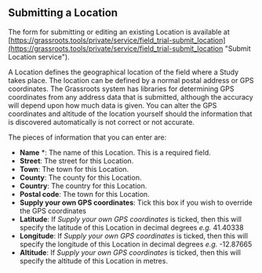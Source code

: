 ## Submitting a Location
      
The form for submitting or editing an existing Location is available at [https://grassroots.tools/private/service/field_trial-submit_location](https://grassroots.tools/private/service/field_trial-submit_location "Submit Location service").

A Location defines the geographical location of the field where a Study takes place. 
The location can be defined by a normal postal address or GPS coordinates. 
The Grassroots system has libraries for determining GPS coordinates from any address data that is submitted, although the accuracy will depend upon how much data is given. 
You can alter the GPS coordinates and altitude of the location yourself should the information that is discovered automatically is not correct or not accurate.

 The pieces of information that you can enter are:


 * **Name** *: The name of this Location. This is a required field.
 * **Street**: The street for this Location.
 * **Town**: The town for this Location.
 * **County**: The county for this Location.
 * **Country**: The country for this Location.
 * **Postal code**: The town for this Location.
 * **Supply your own GPS coordinates**: Tick this box if you wish to override the GPS coordinates
 * **Latitude**: If *Supply your own GPS coordinates* is ticked, then this will specify the latitude of
     this Location in decimal degrees *e.g.* 41.40338
 * **Longitude**: If *Supply your own GPS coordinates* is ticked, then this will specify the longitude of
     this Location in decimal degrees *e.g.* -12.87665
 * **Altitude**: If *Supply your own GPS coordinates* is ticked, then this will specify the altitude of
     this Location in metres.
